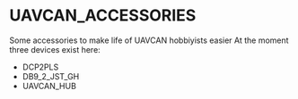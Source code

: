 # UAVCAN_ACCESSORIES
Some accessories to make life of UAVCAN hobbiyists easier
At the moment three devices exist here:

* DCP2PLS
* DB9_2_JST_GH
* UAVCAN_HUB
